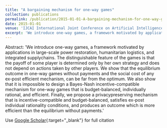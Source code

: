 ```yaml
---
title: "A bargaining mechanism for one-way games"
collection: publications
permalink: /publication/2015-01-01-A-bargaining-mechanism-for-one-way-games
date: 2015-01-01
venue: 'IJCAI International Joint Conference on Artificial Intelligence'
excerpt: 'We introduce one-way games, a framework motivated by applications in large-scale power restoration, humanitarian logistics, and integrated supplychains. The distinguishable feature of the games is that the payoff of some player is determined only by her own strategy and does not depend on actions taken by other players. We show that the equilibrium outcome in one-way games without payments and the...'
---
```

Abstract: 'We introduce one-way games, a framework motivated by applications in large-scale power restoration, humanitarian logistics, and integrated supplychains. The distinguishable feature of the games is that the payoff of some player is determined only by her own strategy and does not depend on actions taken by other players. We show that the equilibrium outcome in one-way games without payments and the social cost of any ex-post efficient mechanism, can be far from the optimum. We also show that it is impossible to design a Bayes-Nash incentive-compatible mechanism for one-way games that is budget-balanced, individually rational, and efficient. Finally, we propose a privacypreserving mechanism that is incentive-compatible and budget-balanced, satisfies ex-post individual rationality conditions, and produces an outcome which is more efficient than the equilibrium without payments.'

Use [Google Scholar](https://scholar.google.com/scholar?q=A+bargaining+mechanism+for+one+way+games){:target="_blank"} for full citation